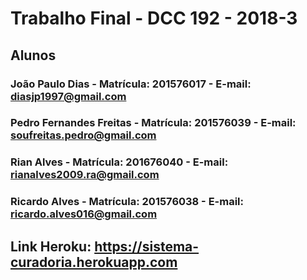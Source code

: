 # Trabalho Final - DCC 192 - 2018-3

## Alunos

### João Paulo Dias - Matrícula: 201576017 - E-mail: diasjp1997@gmail.com
### Pedro Fernandes Freitas - Matrícula: 201576039 - E-mail: soufreitas.pedro@gmail.com
### Rian Alves - Matrícula: 201676040 - E-mail: rianalves2009.ra@gmail.com 
### Ricardo Alves - Matrícula: 201576038 -  E-mail: ricardo.alves016@gmail.com

## Link Heroku: https://sistema-curadoria.herokuapp.com
